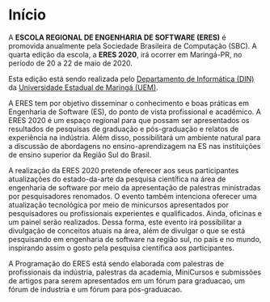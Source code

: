 ﻿---
#
# Use the widgets beneath and the content will be
# inserted automagically in the webpage. To make
# this work, you have to use › layout: frontpage
#
layout: frontpage
permalink: /index.html
homepage: true
header:
  image_fullwidth: banner_eres2020.png
---


<h1>Início</h1>

A <b>ESCOLA REGIONAL DE ENGENHARIA DE SOFTWARE (ERES)</b> é promovida anualmente pela Sociedade Brasileira de Computação (SBC). A quarta edição da escola, a <b>ERES 2020</b>, irá ocorrer em Maringá-PR, no período de 20 a 22 de maio de 2020.

Esta edição está sendo realizada pelo <a href="www.din.uem.br" target="_blank">Departamento de Informática (DIN)</a> da <a href="www.uem.br" target="_blank">Universidade Estadual de Maringá (UEM)</a>.

A ERES tem por objetivo disseminar o conhecimento e boas práticas em Engenharia de Software (ES), do ponto de vista profissional e acadêmico. A ERES 2020 é um espaço regional para que possam ser apresentados os resultados de pesquisas de graduação e pós-graduação e relatos de experiência na indústria. Além disso, possibilitará um ambiente natural para a discussão de abordagens no ensino-aprendizagem na ES nas instituições de ensino superior da Região Sul do Brasil.

A realização da ERES 2020 pretende oferecer aos seus participantes atualizações do estado-da-arte da pesquisa científica na área de engenharia de software por meio da apresentação de palestras ministradas por pesquisadores renomados. O evento também intenciona oferecer uma atualização tecnológica por meio de minicursos apresentados por pesquisadores ou profissionais experientes e qualificados. Ainda, oficinas e um painel serão realizados. Dessa forma, este evento irá possibilitar a divulgação de conceitos atuais na área, além de divulgar o que se está pesquisando em engenharia de software na região sul, no país e no mundo, inspirando assim o gosto pela pesquisa científica aos participantes.

A Programação do ERES está sendo elaborada com palestras de profissionais da indústria, palestras da academia, MiniCursos e submissões de artigos para serem apresentados em um fórum para graduacao, um fórum de industria e um fórum para pós-graduacao.



<!--
widget1:
  title: "Blog & Portfolio"
  url: 'http://phlow.github.io/feeling-responsive/blog/'
  image: widget-1-302x182.jpg
  text: 'Every good portfolio website has a blog with fresh news, thoughts and develop&shy;ments of your activities. <em>Feeling Responsive</em> offers you a fully functional blog with an archive page to give readers a quick overview of all your posts.'

widget2:
  title: "Why use this theme?"
  url: 'http://phlow.github.io/feeling-responsive/info/'
  text: '<em>Feeling Responsive</em> is heavily customizable.<br/>1. Language-Support :)<br/>2. Optimized for speed and it&#39;s responsive.<br/>3. Built on <a href="http://foundation.zurb.com/">Foundation Framework</a>.<br/>4. Seven different Headers.<br/>5. Customizable navigation, footer,...'
  video: '<a href="#" data-reveal-id="videoModal"><img src="http://phlow.github.io/feeling-responsive/images/start-video-feeling-responsive-302x182.jpg" width="302" height="182" alt=""/></a>'




#
# Use the call for action to show a button on the frontpage
#
# To make internal links, just use a permalink like this
# url: /getting-started/
#
# To style the button in different colors, use no value
# to use the main color or success, alert or secondary.
# To change colors see sass/_01_settings_colors.scss
#
callforaction:
  url: https://tinyletter.com/feeling-responsive
  text: Inform me about new updates and features ›
  style: alert
permalink: /index.html
#
# This is a nasty hack to make the navigation highlight
# this page as active in the topbar navigation
#
homepage: true
---

<div id="videoModal" class="reveal-modal large" data-reveal="">
  <div class="flex-video widescreen vimeo" style="display: block;">
    <iframe width="1280" height="720" src="https://www.youtube.com/embed/3b5zCFSmVvU" frameborder="0" allowfullscreen></iframe>
  </div>
  <a class="close-reveal-modal">&#215;</a>
</div>
-->
